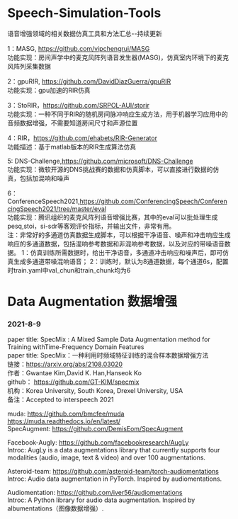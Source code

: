 # Speech-Simulation-Tools
语音增强领域的相关数据仿真工具和方法汇总--持续更新

1：MASG, https://github.com/vipchengrui/MASG  
功能实现：房间声学中的麦克风阵列语音发生器(MASG)，仿真室内环境下的麦克风阵列采集数据  

2：gpuRIR, https://github.com/DavidDiazGuerra/gpuRIR  
功能实现：gpu加速的RIR仿真  

3：StoRIR，https://github.com/SRPOL-AUI/storir  
功能实现：一种不同于RIR的随机房间脉冲响应生成方法，用于机器学习应用中的音频数据增强，不需要知道房间尺寸和声源位置  

4：RIR，https://github.com/ehabets/RIR-Generator  
功能描述：基于matlab版本的RIR生成算法仿真  

5: DNS-Challenge,https://github.com/microsoft/DNS-Challenge  
功能实现：微软开源的DNS挑战赛的数据和仿真脚本，可以直接进行数据的仿真，包括加混响和噪声  

6：ConferenceSpeech2021,https://github.com/ConferencingSpeech/ConferencingSpeech2021/tree/master/eval  
功能实现：腾讯组织的麦克风阵列语音增强比赛，其中的eval可以批处理生成pesq,stoi，si-sdr等客观评价指标，并输出文件，非常有用。  
注：非常好的多通道仿真数据生成脚本，可以根据干净语音、噪声和冲击响应生成响应的多通道数据，包括混响参考数据和非混响参考数据，以及对应的带噪语音数据。
1：仿真训练所需数据时，给出干净语音，多通道冲击响应和噪声后，即可仿真生成多通道带噪混响语音；
2：训练时，默认为8通道数据，每个通道6s，配置时train.yaml中val_chun和train_chunk均为6



# Data Augmentation 数据增强  

### 2021-8-9
paper title: SpecMix : A Mixed Sample Data Augmentation method for Training withTime-Frequency Domain Features  
paper title: SpecMix：一种利用时频域特征训练的混合样本数据增强方法  
链接：https://arxiv.org/abs/2108.03020  
作者：Gwantae Kim,David K. Han,Hanseok Ko  
github： https://github.com/GT-KIM/specmix  
机构：Korea University, South Korea, Drexel University, USA  
备注：Accepted to interspeech 2021  

muda: https://github.com/bmcfee/muda https://muda.readthedocs.io/en/latest/  
SpecAugment: https://github.com/DemisEom/SpecAugment  

Facebook-Augly: https://github.com/facebookresearch/AugLy  
Introc: AugLy is a data augmentations library that currently supports four modalities (audio, image, text & video) and over 100 augmentations.   

Asteroid-team: https://github.com/asteroid-team/torch-audiomentations  
Introc:  Audio data augmentation in PyTorch. Inspired by audiomentations.  

Audiomentation: https://github.com/iver56/audiomentations  
Introc: A Python library for audio data augmentation. Inspired by albumentations（图像数据增强）.  
